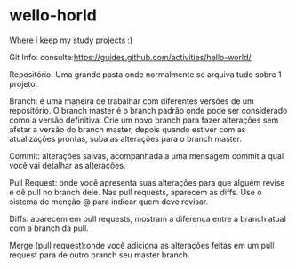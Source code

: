 # wello-horld
Where i keep my study projects :)

Git Info:
consulte:https://guides.github.com/activities/hello-world/

Repositório: Uma grande pasta onde normalmente se arquiva tudo sobre 1 projeto.

Branch: é uma maneira de trabalhar com diferentes versões de um repositório. O branch master é o branch padrão onde pode ser considerado como a versão definitiva. 
Crie um novo branch para fazer alterações sem afetar a versão do branch master, depois quando estiver com as atualizações prontas, suba as alterações para o branch master.

Commit: alterações salvas, acompanhada a uma mensagem commit a qual você vai detalhar as alterações.

Pull Request: onde você apresenta suas alterações para que alguém revise e dê pull no branch dele. Nas pull requests, aparecem as diffs. Use o sistema de menção @ para indicar quem deve revisar.

Diffs: aparecem em pull requests, mostram a diferença entre a branch atual com a branch da pull.

Merge (pull request):onde você adiciona as alterações feitas em um pull request para de outro branch seu master branch.
